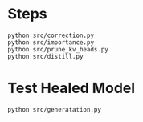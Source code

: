# Steps

```
python src/correction.py
python src/importance.py
python src/prune_kv_heads.py
python src/distill.py
```

# Test Healed Model

```
python src/generatation.py